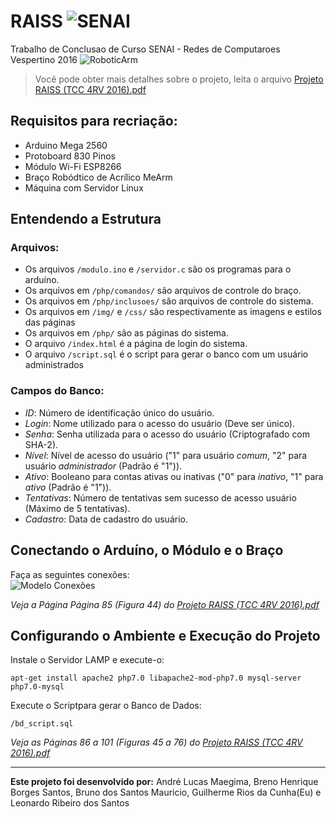 # RAISS ![SENAI]()
Trabalho de Conclusao de Curso SENAI - Redes de Computaroes Vespertino 2016
![RoboticArm](https://github.com/riwersxd/RAISS/blob/master/robotic-arm.png)

> Você pode obter mais detalhes sobre o projeto, leita o arquivo [Projeto RAISS (TCC 4RV 2016).pdf](https://github.com/riwersxd/RAISS/blob/master/Projeto%20RAISS%20(TCC%204RV%202016).pdf)

## Requisitos para recriação:
- Arduino Mega 2560
- Protoboard 830 Pinos
- Módulo Wi-Fi ESP8266
- Braço Robódtico de Acrílico MeArm
- Máquina com Servidor Linux

## Entendendo a Estrutura
### **Arquivos:**
- Os arquivos `/modulo.ino` e `/servidor.c` são os programas para o arduíno.
- Os arquivos em `/php/comandos/` são arquivos de controle do braço.
- Os arquivos em `/php/inclusoes/` são arquivos de controle do sistema.
- Os arquivos em `/img/` e `/css/` são respectivamente as imagens e estilos das páginas
- Os arquivos em `/php/` são as páginas do sistema.
- O arquivo `/index.html` é a página de login do sistema.
- O arquivo `/script.sql` é o script para gerar o banco com um usuário administrados

### **Campos do Banco:**
- _ID_: Número de identificação único do usuário.
- _Login_: Nome utilizado para o acesso do usuário (Deve ser único).
- _Senha_: Senha utilizada para o acesso do usuário (Criptografado com SHA-2).
- _Nível_: Nível de acesso do usuário ("1" para usuário _comum_, "2" para usuário _administrador_ (Padrão é "1")).
- _Ativo_: Booleano para contas ativas ou inativas ("0" para _inativo_, "1" para _ativo_ (Padrão é "1")).
- _Tentativas_: Número de tentativas sem sucesso de acesso usuário (Máximo de 5 tentativas).
- _Cadastro_: Data de cadastro do usuário.

## Conectando o Arduíno, o Módulo e o Braço
Faça as seguintes conexões:  
![Modelo Conexões](https://github.com/riwersxd/RAISS/blob/master/modelo.png)

_Veja a Página Página 85 (Figura 44) do [Projeto RAISS (TCC 4RV 2016).pdf](https://github.com/riwersxd/RAISS/blob/master/Projeto%20RAISS%20(TCC%204RV%202016).pdf)_

## Configurando o Ambiente e Execução do Projeto
Instale o Servidor LAMP e execute-o:
```
apt-get install apache2 php7.0 libapache2-mod-php7.0 mysql-server php7.0-mysql
```
Execute o Scriptpara gerar o Banco de Dados:
```
/bd_script.sql
```
_Veja as Páginas 86 a 101 (Figuras 45 a 76) do [Projeto RAISS (TCC 4RV 2016).pdf](https://github.com/riwersxd/RAISS/blob/master/Projeto%20RAISS%20(TCC%204RV%202016).pdf)_

---
**Este projeto foi desenvolvido por:** André Lucas Maegima, Breno Henrique Borges Santos, Bruno dos Santos Mauricio, Guilherme Rios da Cunha(Eu) e Leonardo Ribeiro dos Santos
